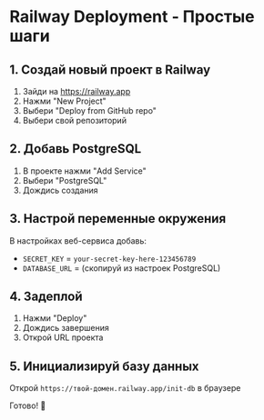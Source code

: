 # Railway Deployment - Простые шаги

## 1. Создай новый проект в Railway
1. Зайди на https://railway.app
2. Нажми "New Project"
3. Выбери "Deploy from GitHub repo"
4. Выбери свой репозиторий

## 2. Добавь PostgreSQL
1. В проекте нажми "Add Service"
2. Выбери "PostgreSQL"
3. Дождись создания

## 3. Настрой переменные окружения
В настройках веб-сервиса добавь:
- `SECRET_KEY` = `your-secret-key-here-123456789`
- `DATABASE_URL` = (скопируй из настроек PostgreSQL)

## 4. Задеплой
1. Нажми "Deploy"
2. Дождись завершения
3. Открой URL проекта

## 5. Инициализируй базу данных
Открой `https://твой-домен.railway.app/init-db` в браузере

Готово! 🚀 